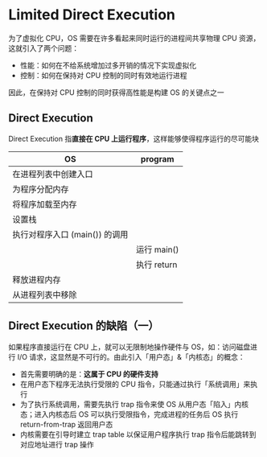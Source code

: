 # Limited Direct Execution

为了虚拟化 CPU，OS 需要在许多看起来同时运行的进程间共享物理 CPU 资源，这就引入了两个问题：

* 性能：如何在不给系统增加过多开销的情况下实现虚拟化
* 控制：如何在保持对 CPU 控制的同时有效地运行进程

因此，在保持对 CPU 控制的同时获得高性能是构建 OS 的关键点之一

## Direct Execution

Direct Execution 指**直接在 CPU 上运行程序**，这样能够使得程序运行的尽可能块

|OS|program|
|--|---|
|在进程列表中创建入口||
|为程序分配内存||
|将程序加载至内存||
|设置栈||
|执行对程序入口 (main()) 的调用||
||运行 main()|
||执行 return|
|释放进程内存||
|从进程列表中移除||

## Direct Execution 的缺陷（一）

如果程序直接运行在 CPU 上，就可以无限制地操作硬件与 OS，如：访问磁盘进行 I/O 请求，这显然是不可行的。由此引入「用户态」&「内核态」的概念：

* 首先需要明确的是：**这属于 CPU 的硬件支持**
* 在用户态下程序无法执行受限的 CPU 指令，只能通过执行「系统调用」来执行
* 为了执行系统调用，需要先执行 trap 指令来使 OS 从用户态「陷入」内核态；进入内核态后 OS 可以执行受限指令，完成进程的任务后 OS 执行 return-from-trap 返回用户态
* 内核需要在引导时建立 trap table 以保证用户程序执行 trap 指令后能跳转到对应地址进行 trap 操作
